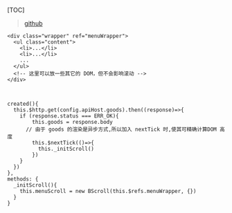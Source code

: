 
[TOC]

> [github](https://github.com/ustbhuangyi/better-scroll/blob/master/README_zh-CN.md)


```
<div class="wrapper" ref="menuWrapper">
  <ul class="content">
    <li>...</li>
    <li>...</li>
    ...
  </ul>
  <!-- 这里可以放一些其它的 DOM，但不会影响滚动 -->
</div>



created(){
  this.$http.get(config.apiHost.goods).then((response)=>{
    if (response.status === ERR_OK){
        this.goods = response.body
      // 由于 goods 的渲染是异步方式,所以加入 nextTick 时,使其可精确计算DOM 高度
        this.$nextTick(()=>{
          this._initScroll()
        })
    }
  })
},
methods: {
  _initScroll(){
    this.menuScroll = new BScroll(this.$refs.menuWrapper, {})
  }
}
```